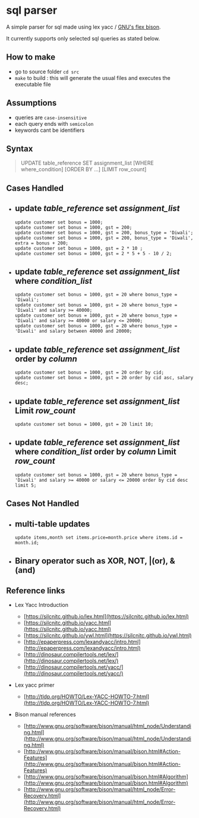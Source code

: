 # **sql parser**

A simple parser for sql made using lex yacc / [GNU's flex bison](https://www.gnu.org/software/bison/manual/).

It currently supports only selected sql queries as stated below.

## How to make

- go to source folder `cd src`
- `make` to build : this will generate the usual files and executes the executable file

## Assumptions

- queries are `case-insensitive`
- each query ends with `semicolon`
- keywords cant be identifiers

## Syntax
> UPDATE table_reference SET assignment_list [WHERE where_condition] [ORDER BY ...] [LIMIT row_count]

## Cases Handled
- ## **update** *table_reference* **set** *assignment_list*
    ```
    update customer set bonus = 1000;
    update customer set bonus = 1000, gst = 200;
    update customer set bonus = 1000, gst = 200, bonus_type = 'Diwali';
    update customer set bonus = 1000, gst = 200, bonus_type = 'Diwali', extra = bonus + 200;
    update customer set bonus = 1000, gst = 2 * 10 ;
    update customer set bonus = 1000, gst = 2 * 5 + 5 - 10 / 2;
    ```

- ## **update** *table_reference* **set** *assignment_list* **where** *condition_list*
    ```
    update customer set bonus = 1000, gst = 20 where bonus_type = 'Diwali';
    update customer set bonus = 1000, gst = 20 where bonus_type = 'Diwali' and salary >= 40000;
    update customer set bonus = 1000, gst = 20 where bonus_type = 'Diwali' and salary >= 40000 or salary <= 20000;
    update customer set bonus = 1000, gst = 20 where bonus_type = 'Diwali' and salary between 40000 and 20000;
    ```

- ## **update** *table_reference* **set** *assignment_list* **order by** *column*
    ```
    update customer set bonus = 1000, gst = 20 order by cid;
    update customer set bonus = 1000, gst = 20 order by cid asc, salary desc;
    ```

- ## **update** *table_reference* **set** *assignment_list* **Limit** *row_count*
    ```
    update customer set bonus = 1000, gst = 20 limit 10;
    ```

- ## **update** *table_reference* **set** *assignment_list* **where** *condition_list* **order by** *column* **Limit** *row_count*
    ```
    update customer set bonus = 1000, gst = 20 where bonus_type = 'Diwali' and salary >= 40000 or salary <= 20000 order by cid desc limit 5;
    ```

## Cases Not Handled
- ## multi-table updates
    ```
    update items,month set items.price=month.price where items.id = month.id;
    ```
- ## Binary operator such as XOR, NOT, |(or), &(and)

## Reference links

- Lex Yacc Introduction
  - [https://silcnitc.github.io/lex.html](https://silcnitc.github.io/lex.html)
  - [https://silcnitc.github.io/yacc.html](https://silcnitc.github.io/yacc.html)
  - [https://silcnitc.github.io/ywl.html](https://silcnitc.github.io/ywl.html)
  - [http://epaperpress.com/lexandyacc/intro.html](http://epaperpress.com/lexandyacc/intro.html)
  - [http://dinosaur.compilertools.net/lex/](http://dinosaur.compilertools.net/lex/)
  - [http://dinosaur.compilertools.net/yacc/](http://dinosaur.compilertools.net/yacc/)

- Lex yacc primer
  - [http://tldp.org/HOWTO/Lex-YACC-HOWTO-7.html](http://tldp.org/HOWTO/Lex-YACC-HOWTO-7.html)

- Bison manual references
  - [http://www.gnu.org/software/bison/manual/html_node/Understanding.html](http://www.gnu.org/software/bison/manual/html_node/Understanding.html)
  - [http://www.gnu.org/software/bison/manual/bison.html#Action-Features](http://www.gnu.org/software/bison/manual/bison.html#Action-Features)
  - [http://www.gnu.org/software/bison/manual/bison.html#Algorithm](http://www.gnu.org/software/bison/manual/bison.html#Algorithm)
  - [http://www.gnu.org/software/bison/manual/html_node/Error-Recovery.html](http://www.gnu.org/software/bison/manual/html_node/Error-Recovery.html)
